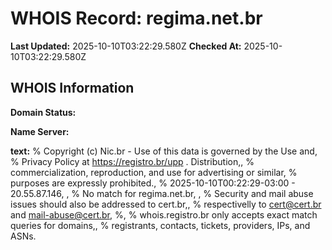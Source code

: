 # WHOIS Record: regima.net.br

**Last Updated:** 2025-10-10T03:22:29.580Z
**Checked At:** 2025-10-10T03:22:29.580Z

## WHOIS Information

**Domain Status:** 

**Name Server:** 

**text:** % Copyright (c) Nic.br - Use of this data is governed by the Use and, % Privacy Policy at https://registro.br/upp . Distribution,, % commercialization, reproduction, and use for advertising or similar, % purposes are expressly prohibited., % 2025-10-10T00:22:29-03:00 - 20.55.87.146, , % No match for regima.net.br, , % Security and mail abuse issues should also be addressed to cert.br,, % respectivelly to cert@cert.br and mail-abuse@cert.br, %, % whois.registro.br only accepts exact match queries for domains,, % registrants, contacts, tickets, providers, IPs, and ASNs.

